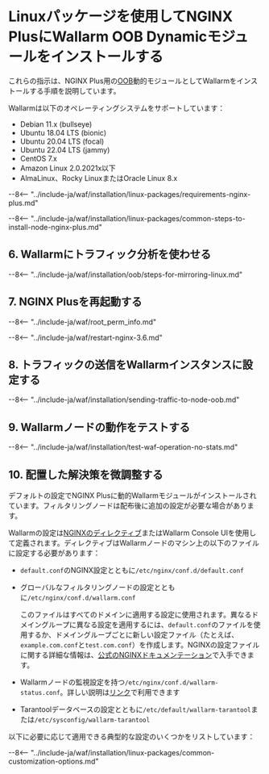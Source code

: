 [img-wl-console-users]: ../../../../images/check-user-no-2fa.png
[wallarm-status-instr]: ../../../../admin-en/configure-statistics-service.md
[memory-instr]: ../../../../admin-en/configuration-guides/allocate-resources-for-node.md
[waf-directives-instr]: ../../../../admin-en/configure-parameters-en.md
[ptrav-attack-docs]: ../../../../attacks-vulns-list.md#path-traversal
[attacks-in-ui-image]: ../../../../images/admin-guides/test-attacks-quickstart.png
[waf-mode-instr]: ../../../../admin-en/configure-wallarm-mode.md
[logging-instr]: ../../../../admin-en/configure-logging.md
[proxy-balancer-instr]: ../../../../admin-en/using-proxy-or-balancer-en.md
[process-time-limit-instr]: ../../../../admin-en/configure-parameters-en.md#wallarm_process_time_limit
[configure-selinux-instr]: ../../../../admin-en/configure-selinux.md
[configure-proxy-balancer-instr]: ../../../../admin-en/configuration-guides/access-to-wallarm-api-via-proxy.md
[update-instr]: ../../../../updating-migrating/nginx-modules.md
[install-postanalytics-docs]: ../../../../admin-en/installation-postanalytics-en.md
[dynamic-dns-resolution-nginx]: ../../../../admin-en/configure-dynamic-dns-resolution-nginx.md
[waf-mode-recommendations]: ../../../../about-wallarm/deployment-best-practices.md#follow-recommended-onboarding-steps
[ip-lists-docs]: ../../../../user-guides/ip-lists/overview.md
[versioning-policy]: ../../../../updating-migrating/versioning-policy.md#version-list
[install-postanalytics-instr]: ../../../../admin-en/installation-postanalytics-en.md
[img-node-with-several-instances]: ../../../../images/user-guides/nodes/wallarm-node-with-two-instances.png
[img-create-wallarm-node]: ../../../../images/user-guides/nodes/create-cloud-node.png
[nginx-custom]: ../../../custom/custom-nginx-version.md
[node-token]: ../../../../quickstart.md#deploy-the-wallarm-filtering-node
[api-token]: ../../../../user-guides/settings/api-tokens.md
[wallarm-token-types]: ../../../../user-guides/nodes/nodes.md#api-and-node-tokens-for-node-creation
[platform]: ../../../../installation/supported-deployment-options.md
[oob-advantages-limitations]: ../../overview.md#advantages-and-limitations
[web-server-mirroring-examples]: ../overview.md#examples-of-web-server-configuration-for-traffic-mirroring
[img-grouped-nodes]: ../../../../images/user-guides/nodes/grouped-nodes.png

# Linuxパッケージを使用してNGINX PlusにWallarm OOB Dynamicモジュールをインストールする

これらの指示は、NGINX Plus用の[OOB](../overview.md)動的モジュールとしてWallarmをインストールする手順を説明しています。

Wallarmは以下のオペレーティングシステムをサポートしています：

* Debian 11.x (bullseye)
* Ubuntu 18.04 LTS (bionic)
* Ubuntu 20.04 LTS (focal)
* Ubuntu 22.04 LTS (jammy)
* CentOS 7.x
* Amazon Linux 2.0.2021x以下
* AlmaLinux、Rocky LinuxまたはOracle Linux 8.x

--8<-- "../include-ja/waf/installation/linux-packages/requirements-nginx-plus.md"

--8<-- "../include-ja/waf/installation/linux-packages/common-steps-to-install-node-nginx-plus.md"

## 6. Wallarmにトラフィック分析を使わせる

--8<-- "../include-ja/waf/installation/oob/steps-for-mirroring-linux.md"

## 7. NGINX Plusを再起動する

--8<-- "../include-ja/waf/root_perm_info.md"

--8<-- "../include-ja/waf/restart-nginx-3.6.md"

## 8. トラフィックの送信をWallarmインスタンスに設定する

--8<-- "../include-ja/waf/installation/sending-traffic-to-node-oob.md"

## 9. Wallarmノードの動作をテストする

--8<-- "../include-ja/waf/installation/test-waf-operation-no-stats.md"

## 10. 配置した解決策を微調整する

デフォルトの設定でNGINX Plusに動的Wallarmモジュールがインストールされています。フィルタリングノードは配布後に追加の設定が必要な場合があります。

Wallarmの設定は[NGINXのディレクティブ](../../../../admin-en/configure-parameters-en.md)またはWallarm Console UIを使用して定義されます。ディレクティブはWallarmノードのマシン上の以下のファイルに設定する必要があります：

* `default.conf`のNGINX設定とともに`/etc/nginx/conf.d/default.conf`
* グローバルなフィルタリングノードの設定とともに`/etc/nginx/conf.d/wallarm.conf`

    このファイルはすべてのドメインに適用する設定に使用されます。異なるドメイングループに異なる設定を適用するには、`default.conf`のファイルを使用するか、ドメイングループごとに新しい設定ファイル（たとえば、`example.com.conf`と`test.com.conf`）を作成します。NGINXの設定ファイルに関する詳細な情報は、[公式のNGINXドキュメンテーション](https://nginx.org/en/docs/beginners_guide.html)で入手できます。
* Wallarmノードの監視設定を持つ`/etc/nginx/conf.d/wallarm-status.conf`。詳しい説明は[リンク][wallarm-status-instr]で利用できます
* Tarantoolデータベースの設定とともに`/etc/default/wallarm-tarantool`または`/etc/sysconfig/wallarm-tarantool`

以下に必要に応じて適用できる典型的な設定のいくつかをリストしています：

--8<-- "../include-ja/waf/installation/linux-packages/common-customization-options.md"